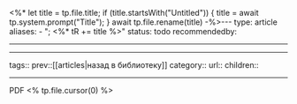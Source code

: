 
<%*
let title = tp.file.title;
if (title.startsWith("Untitled")) {
	title = await tp.system.prompt("Title");
}
await tp.file.rename(title)
-%>---
type: article
aliases:
	- "; <%* tR += title %>"
status: todo
recommendedby:

---
___
tags::
prev::[[articles|назад в библиотеку]]
category::
url::
children::
___
PDF
<% tp.file.cursor(0) %>
